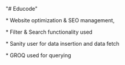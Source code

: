 "# Educode"

\* Website optimization & SEO management,

\* Filter & Search functionality used

\* Sanity user for data insertion and data fetch

\* GROQ used for querying
